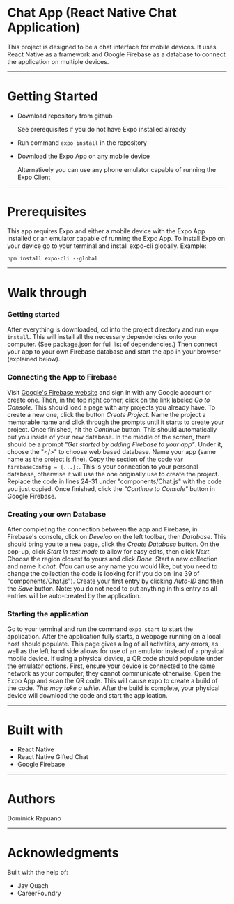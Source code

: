 # Chat App (React Native Chat Application)

This project is designed to be a chat interface for mobile devices. It uses React Native as a framework and Google Firebase as a database to connect the application on multiple devices. 

***

# Getting Started

+ Download repository from github

   See prerequisites if you do not have Expo installed already
+ Run command `expo install` in the repository
+ Download the Expo App on any mobile device

   Alternatively you can use any phone emulator capable of running the Expo Client

***

# Prerequisites

This app requires Expo and either a mobile device with the Expo App installed or an emulator capable of running the Expo App. To install Expo on your device go to your terminal and install expo-cli globally. Example:
```
npm install expo-cli --global
```

***

# Walk through

### Getting started

After everything is downloaded, cd into the project directory and run `expo install`. This will install all the necessary dependencies onto your computer. (See package.json for full list of dependencies.) Then connect your app to your own Firebase database and start the app in your browser (explained below).

### Connecting the App to Firebase

Visit [Google's Firebase website](https://firebase.google.com/) and sign in with any Google account or create one. Then, in the top right corner, click on the link labeled _Go to Console_. This should load a page with any projects you already have. To create a new one, click the button _Create Project_. Name the project a memorable name and click through the prompts until it starts to create your project. Once finished, hit the _Continue_ button. This should automatically put you inside of your new database. In the middle of the screen, there should be a prompt _"Get started by adding Firebase to your app"_. Under it, choose the "</>" to choose web based database. Name your app (same name as the project is fine). Copy the section of the code `var firebaseConfig = {...};`. This is your connection to your personal database, otherwise it will use the one originally use to create the project. Replace the code in lines 24-31 under "components/Chat.js" with the code you just copied. Once finished, click the _"Continue to Console"_ button in Google Firebase. 

### Creating your own Database

After completing the connection between the app and Firebase, in Firebase's console, click on _Develop_ on the left toolbar, then _Database_. This should bring you to a new page, click the _Create Database_ button. On the pop-up, click _Start in test mode_ to allow for easy edits, then click _Next_. Choose the region closest to yours and click _Done_. Start a new collection and name it _chat_. (You can use any name you would like, but you need to change the collection the code is looking for if you do on line 39 of "components/Chat.js"). Create your first entry by clicking _Auto-ID_ and then the _Save_ button. Note: you do not need to put anything in this entry as all entries will be auto-created by the application.

### Starting the application

Go to your terminal and run the command `expo start` to start the application. After the application fully starts, a webpage running on a local host should populate. This page gives a log of all activities, any errors, as well as the left hand side allows for use of an emulator instead of a physical mobile device. If using a physical device, a QR code should populate under the emulator options. First, ensure your device is connected to the same network as your computer, they cannot communicate otherwise. Open the Expo App and scan the QR code. This will cause expo to create a build of the code. _This may take a while._ After the build is complete, your physical device will download the code and start the application. 

***

# Built with

+ React Native
+ React Native Gifted Chat
+ Google Firebase

***

# Authors

Dominick Rapuano

***

# Acknowledgments

Built with the help of:
+ Jay Quach
+ CareerFoundry